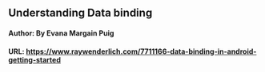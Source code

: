 ## Understanding Data binding

#### Author: By Evana Margain Puig

#### URL: https://www.raywenderlich.com/7711166-data-binding-in-android-getting-started